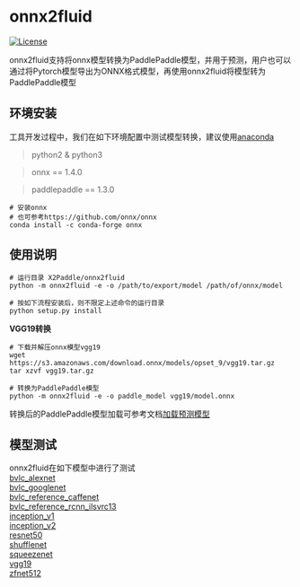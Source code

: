 # onnx2fluid
[![License](https://img.shields.io/badge/license-Apache%202-blue.svg)](LICENSE)


onnx2fluid支持将onnx模型转换为PaddlePaddle模型，并用于预测，用户也可以通过将Pytorch模型导出为ONNX格式模型，再使用onnx2fluid将模型转为PaddlePaddle模型

## 环境安装

工具开发过程中，我们在如下环境配置中测试模型转换，建议使用[anaconda](https://docs.anaconda.com/anaconda/install)

> python2 & python3

> onnx == 1.4.0

> paddlepaddle == 1.3.0

``` shell
# 安装onnx
# 也可参考https://github.com/onnx/onnx
conda install -c conda-forge onnx
```

## 使用说明
         
```shell
# 运行目录 X2Paddle/onnx2fluid
python -m onnx2fluid -e -o /path/to/export/model /path/of/onnx/model

# 按如下流程安装后，则不限定上述命令的运行目录
python setup.py install
```
**VGG19转换**
```shell
# 下载并解压onnx模型vgg19
wget https://s3.amazonaws.com/download.onnx/models/opset_9/vgg19.tar.gz
tar xzvf vgg19.tar.gz

# 转换为PaddlePaddle模型
python -m onnx2fluid -e -o paddle_model vgg19/model.onnx
```
转换后的PaddlePaddle模型加载可参考文档[加载预测模型](http://www.paddlepaddle.org/documentation/docs/zh/1.3/api_guides/low_level/inference.html#id4)

## 模型测试
onnx2fluid在如下模型中进行了测试  
[bvlc_alexnet](https://s3.amazonaws.com/download.onnx/models/opset_9/bvlc_alexnet.tar.gz)  
[bvlc_googlenet](https://s3.amazonaws.com/download.onnx/models/opset_9/bvlc_googlenet.tar.gz)  
[bvlc_reference_caffenet](https://s3.amazonaws.com/download.onnx/models/opset_9/bvlc_reference_caffenet.tar.gz)  
[bvlc_reference_rcnn_ilsvrc13](https://s3.amazonaws.com/download.onnx/models/opset_9/bvlc_reference_rcnn_ilsvrc13.tar.gz)  
[inception_v1](https://s3.amazonaws.com/download.onnx/models/opset_9/inception_v1.tar.gz)  
[inception_v2](https://s3.amazonaws.com/download.onnx/models/opset_9/inception_v2.tar.gz)  
[resnet50](https://s3.amazonaws.com/download.onnx/models/opset_9/resnet50.tar.gz)  
[shufflenet](https://s3.amazonaws.com/download.onnx/models/opset_9/shufflenet.tar.gz)  
[squeezenet](https://s3.amazonaws.com/download.onnx/models/opset_9/squeezenet.tar.gz)  
[vgg19](https://s3.amazonaws.com/download.onnx/models/opset_9/vgg19.tar.gz)  
[zfnet512](https://s3.amazonaws.com/download.onnx/models/opset_9/zfnet512.tar.gz)
